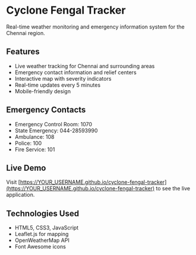 # Cyclone Fengal Tracker

Real-time weather monitoring and emergency information system for the Chennai region.

## Features

- Live weather tracking for Chennai and surrounding areas
- Emergency contact information and relief centers
- Interactive map with severity indicators
- Real-time updates every 5 minutes
- Mobile-friendly design

## Emergency Contacts

- Emergency Control Room: 1070
- State Emergency: 044-28593990
- Ambulance: 108
- Police: 100
- Fire Service: 101

## Live Demo

Visit [https://YOUR_USERNAME.github.io/cyclone-fengal-tracker](https://YOUR_USERNAME.github.io/cyclone-fengal-tracker) to see the live application.

## Technologies Used

- HTML5, CSS3, JavaScript
- Leaflet.js for mapping
- OpenWeatherMap API
- Font Awesome icons
